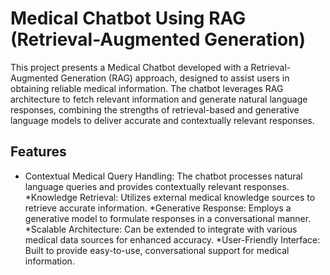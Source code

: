# Medical Chatbot Using RAG (Retrieval-Augmented Generation)

This project presents a Medical Chatbot developed with a Retrieval-Augmented Generation (RAG) approach, designed to assist users in obtaining reliable medical information. The chatbot leverages RAG architecture to fetch relevant information and generate natural language responses, combining the strengths of retrieval-based and generative language models to deliver accurate and contextually relevant responses.

## Features

* Contextual Medical Query Handling: The chatbot processes natural language queries and provides contextually relevant responses.
*Knowledge Retrieval: Utilizes external medical knowledge sources to retrieve accurate information.
*Generative Response: Employs a generative model to formulate responses in a conversational manner.
*Scalable Architecture: Can be extended to integrate with various medical data sources for enhanced accuracy.
*User-Friendly Interface: Built to provide easy-to-use, conversational support for medical information.
